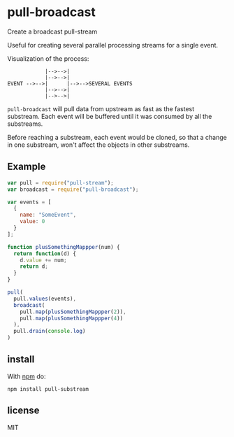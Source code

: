 # pull-broadcast

Create a broadcast pull-stream

Useful for creating several parallel processing streams for a single event.

Visualization of the process:

```
            |-->-->|
            |-->-->|
EVENT -->-->|      |-->-->SEVERAL EVENTS
            |-->-->|
            |-->-->|
```

`pull-broadcast` will pull data from upstream as fast as the fastest substream. Each event will be buffered until it
was consumed by all the substreams.

Before reaching a substream, each event would be cloned, so that a change in one substream, won't affect the objects in
other substreams.

## Example

```js
var pull = require("pull-stream");
var broadcast = require("pull-broadcast");

var events = [
  {
    name: "SomeEvent",
    value: 0
  }
];

function plusSomethingMappper(num) {
  return function(d) {
    d.value += num;
    return d;
  }
}

pull(
  pull.values(events),
  broadcast(
    pull.map(plusSomethingMappper(2)),
    pull.map(plusSomethingMappper(4))
  ),
  pull.drain(console.log)
)
```

## install

With [npm](https://npmjs.org) do:

```
npm install pull-substream
```

## license

MIT